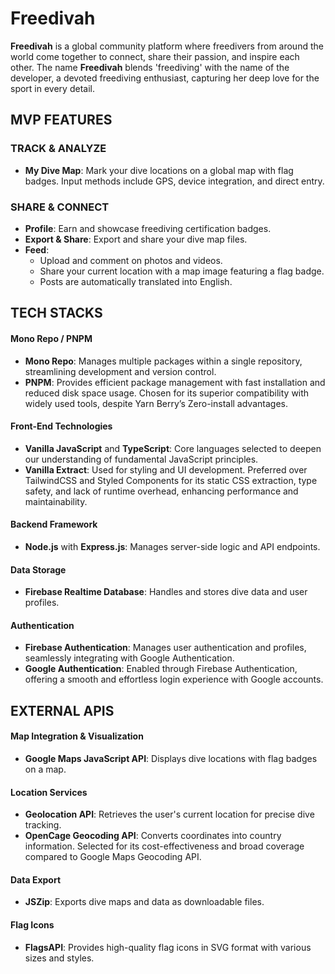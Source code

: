 # Freedivah
**Freedivah** is a global community platform where freedivers from around the world come together to connect, share their passion, and inspire each other. The name **Freedivah** blends 'freediving' with the name of the developer, a devoted freediving enthusiast, capturing her deep love for the sport in every detail.
## MVP FEATURES
### TRACK & ANALYZE

- **My Dive Map**: Mark your dive locations on a global map with flag badges. Input methods include GPS, device integration, and direct entry.
### SHARE & CONNECT

- **Profile**: Earn and showcase freediving certification badges.
- **Export & Share**: Export and share your dive map files.
- **Feed**:
    - Upload and comment on photos and videos.
    - Share your current location with a map image featuring a flag badge.
    - Posts are automatically translated into English.

## TECH STACKS

#### Mono Repo / PNPM

- **Mono Repo**: Manages multiple packages within a single repository, streamlining development and version control.
- **PNPM**: Provides efficient package management with fast installation and reduced disk space usage. Chosen for its superior compatibility with widely used tools, despite Yarn Berry’s Zero-install advantages.

#### Front-End Technologies

- **Vanilla JavaScript** and **TypeScript**: Core languages selected to deepen our understanding of fundamental JavaScript principles.
- **Vanilla Extract**: Used for styling and UI development. Preferred over TailwindCSS and Styled Components for its static CSS extraction, type safety, and lack of runtime overhead, enhancing performance and maintainability.

#### Backend Framework

- **Node.js** with **Express.js**: Manages server-side logic and API endpoints.

#### Data Storage

- **Firebase Realtime Database**: Handles and stores dive data and user profiles.

#### Authentication

- **Firebase Authentication**: Manages user authentication and profiles, seamlessly integrating with Google Authentication.
- **Google Authentication**: Enabled through Firebase Authentication, offering a smooth and effortless login experience with Google accounts.


## EXTERNAL APIS

#### Map Integration & Visualization

- **Google Maps JavaScript API**: Displays dive locations with flag badges on a map.

#### Location Services

- **Geolocation API**: Retrieves the user's current location for precise dive tracking.
- **OpenCage Geocoding API**: Converts coordinates into country information. Selected for its cost-effectiveness and broad coverage compared to Google Maps Geocoding API.

#### Data Export

- **JSZip**: Exports dive maps and data as downloadable files.

#### Flag Icons

- **FlagsAPI**: Provides high-quality flag icons in SVG format with various sizes and styles.
